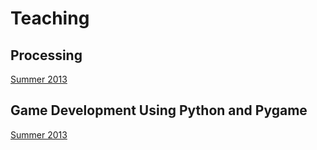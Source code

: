# Teaching

## Processing

[Summer 2013](/teaching/processing2013)

## Game Development Using Python and Pygame

[Summer 2013](/teaching/pygame2013)
